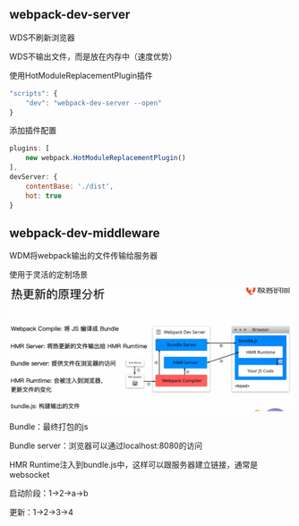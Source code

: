## webpack-dev-server



WDS不刷新浏览器

WDS不输出文件，而是放在内存中（速度优势）

使用HotModuleReplacementPlugin插件



```js
"scripts": {
	"dev": "webpack-dev-server --open"
}
```

添加插件配置

```js
plugins: [
    new webpack.HotModuleReplacementPlugin()
],
devServer: {
    contentBase: './dist',
    hot: true
}
```







## webpack-dev-middleware



WDM将webpack输出的文件传输给服务器

使用于灵活的定制场景









![1571305455200](../../../_assets/image/1571305455200.png)

Bundle：最终打包的js

Bundle server：浏览器可以通过localhost:8080的访问

HMR Runtime注入到bundle.js中，这样可以跟服务器建立链接，通常是websocket



启动阶段：1->2->a->b

更新：1->2->3->4

